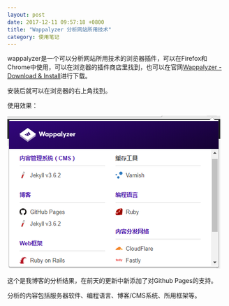 ```yaml
---
layout: post
date: 2017-12-11 09:57:18 +0800
title: "Wappalyzer 分析网站所用技术"
category: 使用笔记
---
```


wappalyzer是一个可以分析网站所用技术的浏览器插件，可以在Firefox和Chrome中使用，可以在浏览器的插件商店里找到，也可以在官网[Wappalyzer - Download & Install](https://www.wappalyzer.com/download)进行下载。

安装后就可以在浏览器的右上角找到。

<!-- more -->

使用效果：

![](/pics/2017/12/1101.png)

这个是我博客的分析结果，在前天的更新中新添加了对Github Pages的支持。

分析的内容包括服务器软件、编程语言、博客/CMS系统、所用框架等。